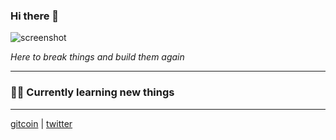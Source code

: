 ### Hi there 👋

![screenshot](https://user-images.githubusercontent.com/83509702/119111672-4755e300-b9f1-11eb-8967-ea5afcdd50a3.gif)

<!--
**raleah/raleah** is a ✨ _special_ ✨ repository because its `README.md` (this file) appears on your GitHub profile.

Here are some ideas to get you started:

- 🔭 I’m currently working on ...
- 🌱 I’m currently learning ...
- 👯 I’m looking to collaborate on ...
- 🤔 I’m looking for help with ...
- 💬 Ask me about ...
- 📫 How to reach me: ...
- 😄 Pronouns: ...
- ⚡ Fun fact: ...
-->
*Here to break things and build them again*

---

### :herb::strawberry: Currently learning new things



---

[gitcoin](https://gitcoin.co/raleah) | [twitter](https://twitter.com/raleahx)
